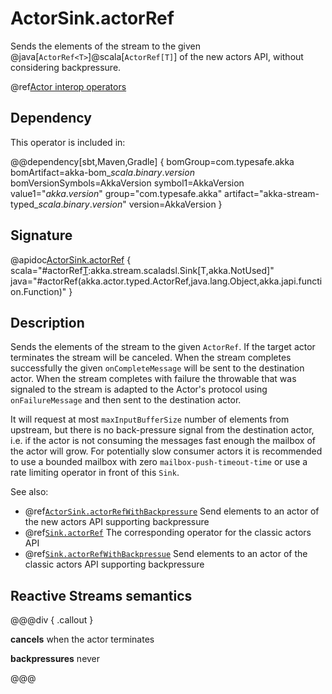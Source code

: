# ActorSink.actorRef

Sends the elements of the stream to the given @java[`ActorRef<T>`]@scala[`ActorRef[T]`] of the new actors API, without considering backpressure.

@ref[Actor interop operators](../index.md#actor-interop-operators)

## Dependency

This operator is included in:

@@dependency[sbt,Maven,Gradle] {
  bomGroup=com.typesafe.akka bomArtifact=akka-bom_$scala.binary.version$ bomVersionSymbols=AkkaVersion
  symbol1=AkkaVersion
  value1="$akka.version$"
  group="com.typesafe.akka"
  artifact="akka-stream-typed_$scala.binary.version$"
  version=AkkaVersion
}

## Signature

@apidoc[ActorSink.actorRef](ActorSink$) { scala="#actorRef[T](ref:akka.actor.typed.ActorRef[T],onCompleteMessage:T,onFailureMessage:Throwable=&gt;T):akka.stream.scaladsl.Sink[T,akka.NotUsed]" java="#actorRef(akka.actor.typed.ActorRef,java.lang.Object,akka.japi.function.Function)" }

## Description

Sends the elements of the stream to the given `ActorRef`.
If the target actor terminates the stream will be canceled.
When the stream completes successfully the given `onCompleteMessage`
will be sent to the destination actor.
When the stream completes with failure the throwable that was signaled
to the stream is adapted to the Actor's protocol using `onFailureMessage` and
then sent to the destination actor.

It will request at most `maxInputBufferSize` number of elements from
upstream, but there is no back-pressure signal from the destination actor,
i.e. if the actor is not consuming the messages fast enough the mailbox
of the actor will grow. For potentially slow consumer actors it is recommended
to use a bounded mailbox with zero `mailbox-push-timeout-time` or use a rate
limiting operator in front of this `Sink`.

See also:

* @ref[`ActorSink.actorRefWithBackpressure`](../ActorSink/actorRefWithBackpressure.md) Send elements to an actor of the new actors API supporting backpressure
* @ref[`Sink.actorRef`](../Sink/actorRef.md) The corresponding operator for the classic actors API
* @ref[`Sink.actorRefWithBackpressue`](../Sink/actorRefWithBackpressure.md) Send elements to an actor of the classic actors API supporting backpressure

## Reactive Streams semantics

@@@div { .callout }

**cancels** when the actor terminates

**backpressures** never

@@@
